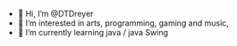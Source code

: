 - 👋 Hi, I’m @DTDreyer
- 👀 I’m interested in arts, programming, gaming and music,
- 🌱 I’m currently learning java / java Swing

<!---
DTDreyer is a ✨ special ✨ repository because its `README.md` (this file) appears on your GitHub profile.
You can click the Preview link to take a look at your changes.
--->
